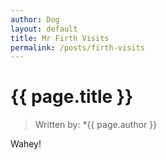 ```yaml
---
author: Dog
layout: default
title: Mr Firth Visits
permalink: /posts/firth-visits
---
```


# {{ page.title }}
> Written by: *{{ page.author }}

Wahey!
